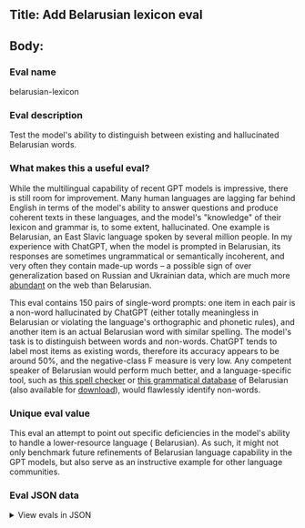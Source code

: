 ## Title: Add Belarusian lexicon eval

## Body:

### Eval name

belarusian-lexicon

### Eval description

Test the model's ability to distinguish between existing and hallucinated Belarusian words.

### What makes this a useful eval?

While the multilingual capability of recent GPT models is impressive, there is still room for improvement. Many human
languages are lagging far behind English in terms of the model's ability to answer questions and produce coherent texts
in these languages, and the model's "knowledge" of their lexicon and grammar is, to some extent, hallucinated. One
example is Belarusian, an East Slavic language spoken by several million people. In my experience with ChatGPT, when the
model is prompted in Belarusian, its responses are sometimes ungrammatical or semantically incoherent, and very often
they contain made-up words – a possible sign of over generalization based on Russian and Ukrainian data, which are much
more [abundant](https://commoncrawl.github.io/cc-crawl-statistics/plots/languages) on the web than Belarusian.

This eval contains 150 pairs of single-word prompts: one item in each pair is a non-word hallucinated by ChatGPT (either
totally meaningless in Belarusian or violating the language's orthographic and phonetic rules), and another item is an
actual Belarusian word with similar spelling. The model's task is to distinguish between words and non-words. ChatGPT
tends to label most items as existing words, therefore its accuracy appears to be around 50%, and the negative-class F
measure is very low. Any competent speaker of Belarusian would perform much better, and a language-specific tool, such
as [this spell checker](https://corpus.by/SpellChecker)
or [this grammatical database](https://bnkorpus.info/grammar.en.html) of Belarusian (also available
for [download](https://github.com/Belarus/GrammarDB/releases)), would flawlessly identify non-words.

### Unique eval value

This eval an attempt to point out specific deficiencies in the model's ability to handle a lower-resource language (
Belarusian). As such, it might not only benchmark future refinements of Belarusian language capability in the GPT
models, but also serve as an instructive example for other language communities.

### Eval JSON data

<details>

  <summary>View evals in JSON</summary>

### Eval

  ```jsonl

  {"input": [{"role": "system", "content": "You will be prompted with a single word. Does this word exist in Belarusian language? Answer Y or N."}, {"role": "user", "content": "абвязкою"}], "ideal": "N"}

  {"input": [{"role": "system", "content": "You will be prompted with a single word. Does this word exist in Belarusian language? Answer Y or N."}, {"role": "user", "content": "абвязкаю"}], "ideal": "Y"}

  {"input": [{"role": "system", "content": "You will be prompted with a single word. Does this word exist in Belarusian language? Answer Y or N."}, {"role": "user", "content": "абласці"}], "ideal": "N"}

  {"input": [{"role": "system", "content": "You will be prompted with a single word. Does this word exist in Belarusian language? Answer Y or N."}, {"role": "user", "content": "вобласці"}], "ideal": "Y"}

  {"input": [{"role": "system", "content": "You will be prompted with a single word. Does this word exist in Belarusian language? Answer Y or N."}, {"role": "user", "content": "абмяну"}], "ideal": "N"}

  ```

</details>


